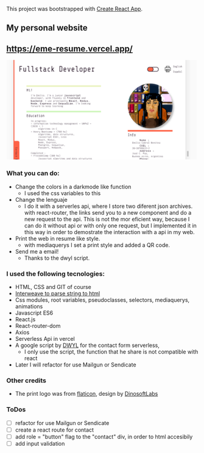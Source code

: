 This project was bootstrapped with [Create React App](https://github.com/facebook/create-react-app).

## My personal website 
## https://eme-resume.vercel.app/

<img alt="preview" src="/public//preview.jpg" width="500">

### What you can do:

- Change the colors in a darkmode like function
  - I used the css variables to this
- Change the lenguaje
  - I do it with a serverles api, where I store two diferent json archives.
  with react-router, the links send you to a new component and do a new request
  to the api. This is not the mor eficient way, because I can do it without api 
  or with only one request, but I implemented it in this way in order to demostrate
  the interaction with a api in my web.
- Print the web in resume like style.
  - with mediaquerys I set a print style and added a QR code.
- Send me a email!
  - Thanks to the dwyl script.


### I used the following tecnologies:

- HTML, CSS and GIT of course
- [Interweave to parse string to html](https://interweave.dev/docs/)
- Css modules, root variables, pseudoclasses, selectors, mediaquerys, animations
- Javascript ES6
- React.js
- React-router-dom
- Axios
- Serverless Api in vercel
- A google script by [DWYL](https://github.com/dwyl/) for the contact form serverless, 
  - I only use the script, the function that he share is not compatible with react
- Later I will refactor for use Mailgun or Sendicate
  
  
### Other credits
  - The print logo was from [flaticon](https://flaticon.es), design by [DinosoftLabs](https://www.flaticon.es/autores/dinosoftlabs)
  
### ToDos

- [ ] refactor for use Mailgun or Sendicate
- [ ] create a react route for contact
- [ ] add role = "button" flag to the "contact" div, in order to html accesibily 
- [ ] add input validation
